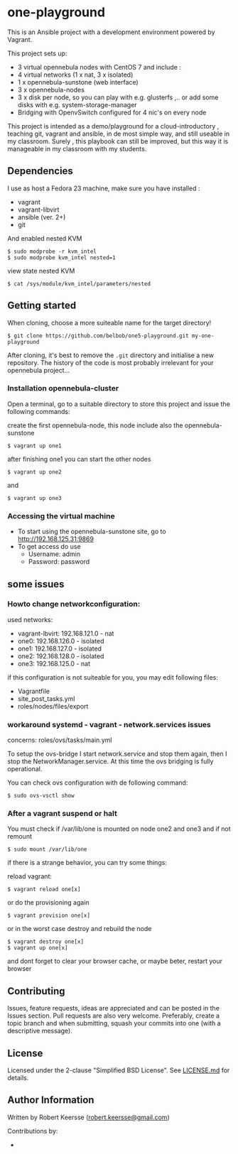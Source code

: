# one-playground
This is an Ansible project with a development environment powered by Vagrant.

This project sets up: 

* 3 virtual opennebula nodes with CentOS 7 and include :
* 4 virtual networks (1 x nat, 3 x isolated)
* 1 x opennebula-sunstone (web interface)
* 3 x opennebula-nodes
* 3 x disk per node, so you can play with e.g. glusterfs ,.. or add some disks with e.g. system-storage-manager 
* Bridging with OpenvSwitch configured for 4 nic's on every node

This project is intended as a demo/playground for a cloud-introductory , teaching git, vagrant and ansible, in de most simple way, and still useable in my classroom. Surely , this playbook can still be improved, but this way it is manageable in my classroom with my students.

## Dependencies

I use as host a Fedora 23 machine, make sure you have installed :

- vagrant
- vagrant-libvirt
- ansible (ver. 2+)
- git

And enabled nested KVM

```ShellSession
$ sudo modprobe -r kvm_intel
$ sudo modprobe kvm_intel nested=1
```
view state nested KVM

```ShellSession
$ cat /sys/module/kvm_intel/parameters/nested
```

## Getting started

When cloning, choose a more suiteable  name for the target directory!

```ShellSession
$ git clone https://github.com/belbob/one5-playground.git my-one-playground
```
After cloning, it's best to remove the `.git` directory and initialise a new repository. The history of the code is most probably irrelevant for your opennebula project...

### Installation opennebula-cluster

Open a terminal, go to a suitable directory to store this project and issue the following commands:

create the first opennebula-node, this node include also the opennebula-sunstone

```ShellSession
$ vagrant up one1
```

after finishing one1 you can start the other nodes

```ShellSession
$ vagrant up one2
```
and 
```ShellSession
$ vagrant up one3
```

### Accessing the virtual machine

* To start using the opennebula-sunstone site, go to <http://192.168.125.31:9869>
* To get access do use
    * Username: admin
    * Password: password

## some issues

### Howto change networkconfiguration:
used networks:
- vagrant-lbvirt: 192.168.121.0 - nat
- one0: 192.168.126.0 - isolated
- one1: 192.168.127.0 - isolated
- one2: 192.168.128.0 - isolated
- one3: 192.168.125.0 - nat

if this configuration is not suiteable for you, you may edit following files:

- Vagrantfile
- site_post_tasks.yml
- roles/nodes/files/export

### workaround systemd - vagrant - network.services issues

concerns: roles/ovs/tasks/main.yml

To setup the ovs-bridge I start network.service and stop them again, then I stop the NetworkManager.service. At this time the ovs bridging is fully operational.

You can check ovs configuration with de following command:

```ShellSession
$ sudo ovs-vsctl show 
```

### After a vagrant suspend or halt

You must check if /var/lib/one is mounted on node one2 and one3 and if not remount

```ShellSession
$ sudo mount /var/lib/one
```

if there is a strange behavior, you can try some things:

reload vagrant:

```ShellSession
$ vagrant reload one[x]
```

or do the provisioning again

```ShellSession
$ vagrant provision one[x]
```

or in the worst case destroy and rebuild the node

```ShellSession
$ vagrant destroy one[x]
$ vagrant up one[x]
```

and dont forget to clear your browser cache, or maybe beter, restart your browser

## Contributing

Issues, feature requests, ideas are appreciated and can be posted in the Issues section. Pull requests are also very welcome. Preferably, create a topic branch and when submitting, squash your commits into one (with a descriptive message).

## License

Licensed under the 2-clause "Simplified BSD License". See [LICENSE.md](/License.md) for details.

## Author Information

Written by Robert Keersse (robert.keersse@gmail.com)

Contributions by:

- 


